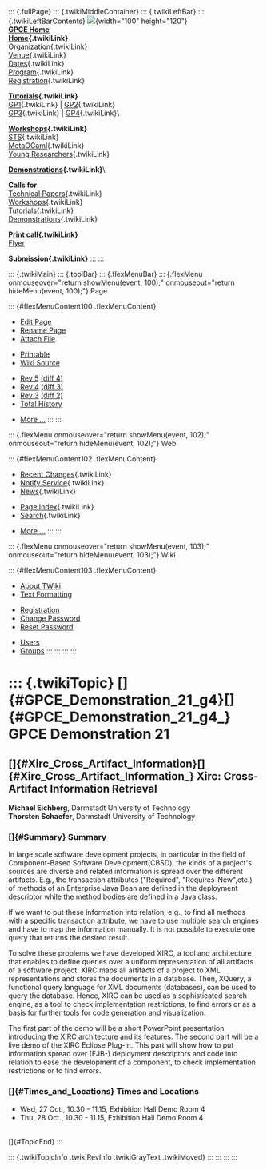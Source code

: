 ::: {.fullPage}
::: {.twikiMiddleContainer}
::: {.twikiLeftBar}
::: {.twikiLeftBarContents}
![](../pub/Gpce04/WebLeftBar/gpce-logo.jpg){width="100" height="120"}\
**[GPCE Home](http://www.gpce.org)**\
**[Home](WebHome){.twikiLink}**\
[Organization](ConferenceOrganization){.twikiLink}\
[Venue](ConferenceVenue){.twikiLink}\
[Dates](ImportantDates){.twikiLink}\
[Program](ConferenceProgram){.twikiLink}\
[Registration](ConferenceRegistration){.twikiLink}

**[Tutorials](GpceTutorials){.twikiLink}**\
[GP1](TutorialGP1){.twikiLink} \| [GP2](TutorialGP2){.twikiLink}\
[GP3](TutorialGP3){.twikiLink} \| [GP4](TutorialGP4){.twikiLink}\

**[Workshops](GpceWorkshops){.twikiLink}**\
[STS](STS){.twikiLink}\
[MetaOCaml](http://www.program-transformation.org/Gpce04/MetaOCaml){.twikiLink}\
[Young
Researchers](http://www.program-transformation.org/Gpce04/YoungResearchers){.twikiLink}

**[Demonstrations](GpceDemonstrations){.twikiLink}**\

**Calls for**\
[Technical Papers](CallForPapers){.twikiLink}\
[Workshops](CallForWorkshops){.twikiLink}\
[Tutorials](CallForTutorials){.twikiLink}\
[Demonstrations](CallForDemonstrations){.twikiLink}

**[Print call](PrintCall){.twikiLink}**\
[Flyer](http://www.cs.uu.nl/~visser/GPCE04-CfC.pdf)

**[Submission](ElectronicSubmission){.twikiLink}**
:::
:::

::: {.twikiMain}
::: {.toolBar}
::: {.flexMenuBar}
::: {.flexMenu onmouseover="return showMenu(event, 100);" onmouseout="return hideMenu(event, 100);"}
Page

::: {#flexMenuContent100 .flexMenuContent}
-   [Edit
    Page](http://www.program-transformation.org/edit/Gpce04/GpceDemo4?t=1536827625)
-   [Rename
    Page](http://www.program-transformation.org/rename/Gpce04/GpceDemo4)
-   [Attach
    File](http://www.program-transformation.org/attach/Gpce04/GpceDemo4)

<!-- -->

-   [Printable](http://www.program-transformation.org/view/Gpce04/GpceDemo4?skin=print.pattern)
-   [Wiki
    Source](http://www.program-transformation.org/view/Gpce04/GpceDemo4?skin=text&raw=on&contenttype=text/plain)

<!-- -->

-   [Rev
    5](http://www.program-transformation.org/view/Gpce04/GpceDemo4?rev=1.5)
    [(diff 4)](http://www.program-transformation.org/rdiff/Gpce04/GpceDemo4?rev1=1.5&rev2=1.4)
-   [Rev
    4](http://www.program-transformation.org/view/Gpce04/GpceDemo4?rev=1.4)
    [(diff 3)](http://www.program-transformation.org/rdiff/Gpce04/GpceDemo4?rev1=1.4&rev2=1.3)
-   [Rev
    3](http://www.program-transformation.org/view/Gpce04/GpceDemo4?rev=1.3)
    [(diff 2)](http://www.program-transformation.org/rdiff/Gpce04/GpceDemo4?rev1=1.3&rev2=1.2)
-   [Total
    History](http://www.program-transformation.org/rdiff/Gpce04/GpceDemo4)

<!-- -->

-   [More
    \...](http://www.program-transformation.org/oops/Gpce04/GpceDemo4?template=oopsmore&param1=1.5&param2=1.5)
:::
:::

::: {.flexMenu onmouseover="return showMenu(event, 102);" onmouseout="return hideMenu(event, 102);"}
Web

::: {#flexMenuContent102 .flexMenuContent}
-   [Recent Changes](WebChanges){.twikiLink}
-   [Notify Service](WebNotify){.twikiLink}
-   [News](WebNews){.twikiLink}

<!-- -->

-   [Page Index](WebIndex){.twikiLink}
-   [Search](WebSearch){.twikiLink}

<!-- -->

-   [More
    \...](http://www.program-transformation.org/oops/Gpce04/GpceDemo4?template=oopsmore&param1=1.5&param2=1.5)
:::
:::

::: {.flexMenu onmouseover="return showMenu(event, 103);" onmouseout="return hideMenu(event, 103);"}
Wiki

::: {#flexMenuContent103 .flexMenuContent}
-   [About
    TWiki](http://www.program-transformation.org/view/TWiki/WebHome)
-   [Text
    Formatting](http://www.program-transformation.org/view/TWiki/TextFormattingRules)

<!-- -->

-   [Registration](http://www.program-transformation.org/view/TWiki/TWikiRegistration)
-   [Change
    Password](http://www.program-transformation.org/view/TWiki/ChangePassword)
-   [Reset
    Password](http://www.program-transformation.org/view/TWiki/ResetPassword)

<!-- -->

-   [Users](http://www.program-transformation.org/view/Main/TWikiUsers)
-   [Groups](http://www.program-transformation.org/view/Main/TWikiGroups)
:::
:::
:::
:::

::: {.twikiTopic}
[]{#GPCE_Demonstration_21_g4}[]{#GPCE_Demonstration_21_g4_} GPCE Demonstration 21
=================================================================================

[]{#Xirc_Cross_Artifact_Information}[]{#Xirc_Cross_Artifact_Information_} Xirc: Cross-Artifact Information Retrieval
--------------------------------------------------------------------------------------------------------------------

**Michael Eichberg**, Darmstadt University of Technology\
**Thorsten Schaefer**, Darmstadt University of Technology

### []{#Summary} Summary

In large scale software development projects, in particular in the field
of Component-Based Software Development(CBSD), the kinds of a project\'s
sources are diverse and related information is spread over the different
artifacts. E.g., the transaction attributes (\"Required\",
\"Requires-New\",etc.) of methods of an Enterprise Java Bean are defined
in the deployment descriptor while the method bodies are defined in a
Java class.

If we want to put these information into relation, e.g., to find all
methods with a specific transaction attribute, we have to use multiple
search engines and have to map the information manually. It is not
possible to execute one query that returns the desired result.

To solve these problems we have developed XIRC, a tool and architecture
that enables to define queries over a uniform representation of all
artifacts of a software project. XIRC maps all artifacts of a project to
XML representations and stores the documents in a database. Then,
XQuery, a functional query language for XML documents (databases), can
be used to query the database. Hence, XIRC can be used as a
sophisticated search engine, as a tool to check implementation
restrictions, to find errors or as a basis for further tools for code
generation and visualization.

The first part of the demo will be a short PowerPoint presentation
introducing the XIRC architecture and its features. The second part will
be a live demo of the XIRC Eclipse Plug-in. This part will show how to
put information spread over (EJB-) deployment descriptors and code into
relation to ease the development of a component, to check implementation
restrictions or to find errors.

### []{#Times_and_Locations} Times and Locations

-   Wed, 27 Oct., 10.30 - 11.15, Exhibition Hall Demo Room 4
-   Thu, 28 Oct., 10.30 - 11.15, Exhibition Hall Demo Room 4

\
[]{#TopicEnd}
:::

::: {.twikiTopicInfo .twikiRevInfo .twikiGrayText .twikiMoved}
:::
:::
:::
:::
